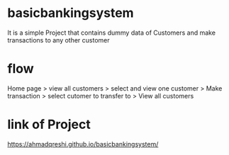 # basicbankingsystem
It is a simple Project that contains dummy data of Customers and make transactions to any other customer

# flow
Home page > view all customers > select and view one customer > Make transaction > select cutomer to transfer to > View all customers

# link of Project
https://ahmadqreshi.github.io/basicbankingsystem/
